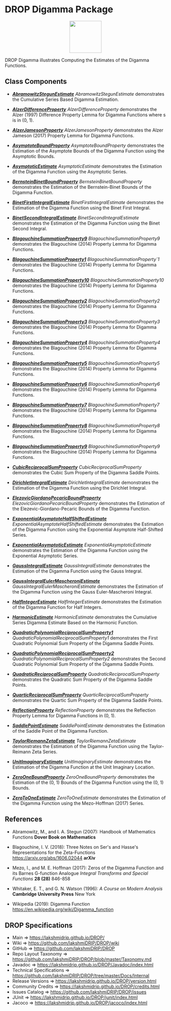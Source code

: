 # DROP Digamma Package

<p align="center"><img src="https://github.com/lakshmiDRIP/DROP/blob/master/DRIP_Logo.gif?raw=true" width="100"></p>

DROP Digamma illustrates Computing the Estimates of the Digamma Functions.


## Class Components

 * [***AbramowitzStegunEstimate***](https://github.com/lakshmiDRIP/DROP/tree/master/src/main/java/org/drip/sample/digamma/AbramowitzStegunEstimate.java)
 <i>AbramowitzStegunEstimate</i> demonstrates the Cumulative Series Based Digamma Estimation.

 * [***AlzerDifferenceProperty***](https://github.com/lakshmiDRIP/DROP/tree/master/src/main/java/org/drip/sample/digamma/AlzerDifferenceProperty.java)
 <i>AlzerDifferenceProperty</i> demonstrates the Alzer (1997) Difference Property Lemma for Digamma Functions where s is in (0, 1).

 * [***AlzerJamesonProperty***](https://github.com/lakshmiDRIP/DROP/tree/master/src/main/java/org/drip/sample/digamma/AlzerJamesonProperty.java)
 <i>AlzerJamesonProperty</i> demonstrates the Alzer Jameson (2017) Property Lemma for Digamma Functions.

 * [***AsymptoteBoundProperty***](https://github.com/lakshmiDRIP/DROP/tree/master/src/main/java/org/drip/sample/digamma/AsymptoteBoundProperty.java)
 <i>AsymptoteBoundProperty</i> demonstrates the Estimation of the Asymptote Bounds of the Digamma Function using the Asymptotic Bounds.

 * [***AsymptoticEstimate***](https://github.com/lakshmiDRIP/DROP/tree/master/src/main/java/org/drip/sample/digamma/AsymptoticEstimate.java)
 <i>AsymptoticEstimate</i> demonstrates the Estimation of the Digamma Function using the Asymptotic Series.

 * [***BernsteinBinetBoundProperty***](https://github.com/lakshmiDRIP/DROP/tree/master/src/main/java/org/drip/sample/digamma/BernsteinBinetBoundProperty.java)
 <i>BernsteinBinetBoundProperty</i> demonstrates the Estimation of the Bernstein-Binet Bounds of the Digamma Function.

 * [***BinetFirstIntegralEstimate***](https://github.com/lakshmiDRIP/DROP/tree/master/src/main/java/org/drip/sample/digamma/BinetFirstIntegralEstimate.java)
 <i>BinetFirstIntegralEstimate</i> demonstrates the Estimation of the Digamma Function using the Binet First Integral.

 * [***BinetSecondIntegralEstimate***](https://github.com/lakshmiDRIP/DROP/tree/master/src/main/java/org/drip/sample/digamma/BinetSecondIntegralEstimate.java)
 <i>BinetSecondIntegralEstimate</i> demonstrates the Estimation of the Digamma Function using the Binet Second Integral.

 * [***BlagouchineSummationProperty9***](https://github.com/lakshmiDRIP/DROP/tree/master/src/main/java/org/drip/sample/digamma/BlagouchineSummationProperty9.java)
 <i>BlagouchineSummationProperty9</i> demonstrates the Blagouchine (2014) Property Lemma for Digamma Functions.

 * [***BlagouchineSummationProperty1***](https://github.com/lakshmiDRIP/DROP/tree/master/src/main/java/org/drip/sample/digamma/BlagouchineSummationProperty1.java)
 <i>BlagouchineSummationProperty`1</i> demonstrates the Blagouchine (2014) Property Lemma for Digamma Functions.

 * [***BlagouchineSummationProperty10***](https://github.com/lakshmiDRIP/DROP/tree/master/src/main/java/org/drip/sample/digamma/BlagouchineSummationProperty10.java)
 <i>BlagouchineSummationProperty10</i> demonstrates the Blagouchine (2014) Property Lemma for Digamma Functions.

 * [***BlagouchineSummationProperty2***](https://github.com/lakshmiDRIP/DROP/tree/master/src/main/java/org/drip/sample/digamma/BlagouchineSummationProperty2.java)
 <i>BlagouchineSummationProperty2</i> demonstrates the Blagouchine (2014) Property Lemma for Digamma Functions.

 * [***BlagouchineSummationProperty3***](https://github.com/lakshmiDRIP/DROP/tree/master/src/main/java/org/drip/sample/digamma/BlagouchineSummationProperty3.java)
 <i>BlagouchineSummationProperty3</i> demonstrates the Blagouchine (2014) Property Lemma for Digamma Functions.

 * [***BlagouchineSummationProperty4***](https://github.com/lakshmiDRIP/DROP/tree/master/src/main/java/org/drip/sample/digamma/BlagouchineSummationProperty4.java)
 <i>BlagouchineSummationProperty4</i> demonstrates the Blagouchine (2014) Property Lemma for Digamma Functions.

 * [***BlagouchineSummationProperty5***](https://github.com/lakshmiDRIP/DROP/tree/master/src/main/java/org/drip/sample/digamma/BlagouchineSummationProperty5.java)
 <i>BlagouchineSummationProperty5</i> demonstrates the Blagouchine (2014) Property Lemma for Digamma Functions.

 * [***BlagouchineSummationProperty6***](https://github.com/lakshmiDRIP/DROP/tree/master/src/main/java/org/drip/sample/digamma/BlagouchineSummationProperty6.java)
 <i>BlagouchineSummationProperty6</i> demonstrates the Blagouchine (2014) Property Lemma for Digamma Functions.

 * [***BlagouchineSummationProperty7***](https://github.com/lakshmiDRIP/DROP/tree/master/src/main/java/org/drip/sample/digamma/BlagouchineSummationProperty7.java)
 <i>BlagouchineSummationProperty7</i> demonstrates the Blagouchine (2014) Property Lemma for Digamma Functions.

 * [***BlagouchineSummationProperty8***](https://github.com/lakshmiDRIP/DROP/tree/master/src/main/java/org/drip/sample/digamma/BlagouchineSummationProperty8.java)
 <i>BlagouchineSummationProperty8</i> demonstrates the Blagouchine (2014) Property Lemma for Digamma Functions.

 * [***BlagouchineSummationProperty9***](https://github.com/lakshmiDRIP/DROP/tree/master/src/main/java/org/drip/sample/digamma/BlagouchineSummationProperty9.java)
 <i>BlagouchineSummationProperty9</i> demonstrates the Blagouchine (2014) Property Lemma for Digamma Functions.

 * [***CubicReciprocalSumProperty***](https://github.com/lakshmiDRIP/DROP/tree/master/src/main/java/org/drip/sample/digamma/CubicReciprocalSumProperty.java)
 <i>CubicReciprocalSumProperty</i> demonstrates the Cubic Sum Property of the Digamma Saddle Points.

 * [***DirichletIntegralEstimate***](https://github.com/lakshmiDRIP/DROP/tree/master/src/main/java/org/drip/sample/digamma/DirichletIntegralEstimate.java)
 <i>DirichletIntegralEstimate</i> demonstrates the Estimation of the Digamma Function using the Dirichlet Integral.

 * [***ElezovicGiordanoPecaricBoundProperty***](https://github.com/lakshmiDRIP/DROP/tree/master/src/main/java/org/drip/sample/digamma/ElezovicGiordanoPecaricBoundProperty.java)
 <i>ElezovicGiordanoPecaricBoundProperty</i> demonstrates the Estimation of the Elezevic-Giordano-Pecaric Bounds of the Digamma Function.

 * [***ExponentialAsymptoteHalfShiftedEstimate***](https://github.com/lakshmiDRIP/DROP/tree/master/src/main/java/org/drip/sample/digamma/ExponentialAsymptoteHalfShiftedEstimate.java)
 <i>ExponentialAsymptoteHalfShiftedEstimate</i> demonstrates the Estimation of the Digamma Function using the Exponential Asymptote Half-Shifted Series.

 * [***ExponentialAsymptoticEstimate***](https://github.com/lakshmiDRIP/DROP/tree/master/src/main/java/org/drip/sample/digamma/ExponentialAsymptoticEstimate.java)
 <i>ExponentialAsymptoticEstimate</i> demonstrates the Estimation of the Digamma Function using the Exponential Asymptotic Series.

 * [***GaussIntegralEstimate***](https://github.com/lakshmiDRIP/DROP/tree/master/src/main/java/org/drip/sample/digamma/GaussIntegralEstimate.java)
 <i>GaussIntegralEstimate</i> demonstrates the Estimation of the Digamma Function using the Gauss Integral.

 * [***GaussIntegralEulerMascheroniEstimate***](https://github.com/lakshmiDRIP/DROP/tree/master/src/main/java/org/drip/sample/digamma/GaussIntegralEulerMascheroniEstimate.java)
 <i>GaussIntegralEulerMascheroniEstimate</i> demonstrates the Estimation of the Digamma Function using the Gauss Euler-Mascheroni Integral.

 * [***HalfIntegerEstimate***](https://github.com/lakshmiDRIP/DROP/tree/master/src/main/java/org/drip/sample/digamma/HalfIntegerEstimate.java)
 <i>HalfIntegerEstimate</i> demonstrates the Estimation of the Digamma Function for Half Integers.

 * [***HarmonicEstimate***](https://github.com/lakshmiDRIP/DROP/tree/master/src/main/java/org/drip/sample/digamma/HarmonicEstimate.java)
 <i>HarmonicEstimate</i> demonstrates the Cumulative Series Digamma Estimate Based on the Harmonic Function.

 * [***QuadraticPolynomialReciprocalSumProperty1***](https://github.com/lakshmiDRIP/DROP/tree/master/src/main/java/org/drip/sample/digamma/QuadraticPolynomialReciprocalSumProperty1.java)
 <i>QuadraticPolynomialReciprocalSumProperty1</i> demonstrates the First Quadratic Polynomial Sum Property of the Digamma Saddle Points.

 * [***QuadraticPolynomialReciprocalSumProperty2***](https://github.com/lakshmiDRIP/DROP/tree/master/src/main/java/org/drip/sample/digamma/QuadraticPolynomialReciprocalSumProperty2.java)
 <i>QuadraticPolynomialReciprocalSumProperty2</i> demonstrates the Second Quadratic Polynomial Sum Property of the Digamma Saddle Points.

 * [***QuadraticReciprocalSumProperty***](https://github.com/lakshmiDRIP/DROP/tree/master/src/main/java/org/drip/sample/digamma/QuadraticReciprocalSumProperty.java)
 <i>QuadraticReciprocalSumProperty</i> demonstrates the Quadratic Sum Property of the Digamma Saddle Points.

 * [***QuarticReciprocalSumProperty***](https://github.com/lakshmiDRIP/DROP/tree/master/src/main/java/org/drip/sample/digamma/QuarticReciprocalSumProperty.java)
 <i>QuarticReciprocalSumProperty</i> demonstrates the Quartic Sum Property of the Digamma Saddle Points.

 * [***ReflectionProperty***](https://github.com/lakshmiDRIP/DROP/tree/master/src/main/java/org/drip/sample/digamma/ReflectionProperty.java)
 <i>ReflectionProperty</i> demonstrates the Reflection Property Lemma for Digamma Functions in (0, 1).

 * [***SaddlePointEstimate***](https://github.com/lakshmiDRIP/DROP/tree/master/src/main/java/org/drip/sample/digamma/SaddlePointEstimate.java)
 <i>SaddlePointEstimate</i> demonstrates the Estimation of the Saddle Point of the Digamma Function.

 * [***TaylorRiemannZetaEstimate***](https://github.com/lakshmiDRIP/DROP/tree/master/src/main/java/org/drip/sample/digamma/TaylorRiemannZetaEstimate.java)
 <i>TaylorRiemannZetaEstimate</i> demonstrates the Estimation of the Digamma Function using the Taylor-Reimann Zeta Series.

 * [***UnitImaginaryEstimate***](https://github.com/lakshmiDRIP/DROP/tree/master/src/main/java/org/drip/sample/digamma/UnitImaginaryEstimate.java)
 <i>UnitImaginaryEstimate</i> demonstrates the Estimation of the Digamma Function at the Unit Imaginary Location.

 * [***ZeroOneBoundProperty***](https://github.com/lakshmiDRIP/DROP/tree/master/src/main/java/org/drip/sample/digamma/ZeroOneBoundProperty.java)
 <i>ZeroOneBoundProperty</i> demonstrates the Estimation of the (0, 1) Bounds of the Digamma Function using the (0, 1) Bounds.

 * [***ZeroToOneEstimate***](https://github.com/lakshmiDRIP/DROP/tree/master/src/main/java/org/drip/sample/digamma/ZeroToOneEstimate.java)
 <i>ZeroToOneEstimate</i> demonstrates the Estimation of the Digamma Function using the Mezo-Hoffman (2017) Series.


## References

 * Abramowitz, M., and I. A. Stegun (2007): Handbook of Mathematics Functions <b>Dover Book on Mathematics</b>

 * Blagouchine, I. V. (2018): Three Notes on Ser's and Hasse's Representations for the Zeta-Functions https://arxiv.org/abs/1606.02044 <b>arXiv</b>

 * Mezo, I., and M. E. Hoffman (2017): Zeros of the Digamma Function and its Barnes G-function Analogue <i>Integral Transforms and Special Functions</i> <b>28 (28)</b> 846-858

 * Whitaker, E. T., and G. N. Watson (1996): <i>A Course on Modern Analysis</i> <b>Cambridge University Press</b> New York

 * Wikipedia (2019): Digamma Function https://en.wikipedia.org/wiki/Digamma_function


## DROP Specifications

 * Main                     => https://lakshmidrip.github.io/DROP/
 * Wiki                     => https://github.com/lakshmiDRIP/DROP/wiki
 * GitHub                   => https://github.com/lakshmiDRIP/DROP
 * Repo Layout Taxonomy     => https://github.com/lakshmiDRIP/DROP/blob/master/Taxonomy.md
 * Javadoc                  => https://lakshmidrip.github.io/DROP/Javadoc/index.html
 * Technical Specifications => https://github.com/lakshmiDRIP/DROP/tree/master/Docs/Internal
 * Release Versions         => https://lakshmidrip.github.io/DROP/version.html
 * Community Credits        => https://lakshmidrip.github.io/DROP/credits.html
 * Issues Catalog           => https://github.com/lakshmiDRIP/DROP/issues
 * JUnit                    => https://lakshmidrip.github.io/DROP/junit/index.html
 * Jacoco                   => https://lakshmidrip.github.io/DROP/jacoco/index.html
